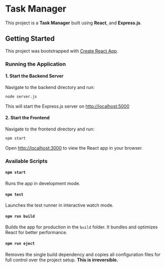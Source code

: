# Task Manager

This project is a **Task Manager** built using **React**, and **Express.js**.

## Getting Started

This project was bootstrapped with [Create React App](https://github.com/facebook/create-react-app).

### Running the Application

#### 1. Start the Backend Server

Navigate to the backend directory and run:

```sh
node server.js
```

This will start the Express.js server on [http://localhost:5000](http://localhost:5000)

#### 2. Start the Frontend

Navigate to the frontend directory and run:

```sh
npm start
```

Open [http://localhost:3000](http://localhost:3000) to view the React app in your browser.

### Available Scripts

#### `npm start`

Runs the app in development mode.

#### `npm test`

Launches the test runner in interactive watch mode.

#### `npm run build`

Builds the app for production in the `build` folder. It bundles and optimizes React for better performance.

#### `npm run eject`

Removes the single build dependency and copies all configuration files for full control over the project setup. **This is irreversible.**
